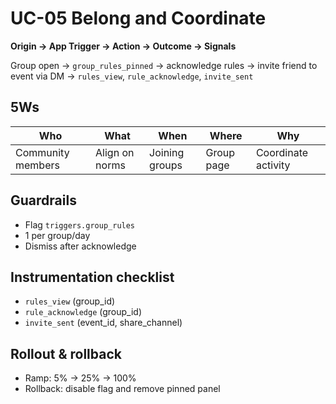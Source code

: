 # UC-05 Belong and Coordinate

**Origin → App Trigger → Action → Outcome → Signals**

Group open → `group_rules_pinned` → acknowledge rules → invite friend to event via DM → `rules_view`, `rule_acknowledge`, `invite_sent`

## 5Ws
| Who | What | When | Where | Why |
| --- | --- | --- | --- | --- |
| Community members | Align on norms | Joining groups | Group page | Coordinate activity |

## Guardrails
- Flag `triggers.group_rules`
- 1 per group/day
- Dismiss after acknowledge

## Instrumentation checklist
- `rules_view` (group_id)
- `rule_acknowledge` (group_id)
- `invite_sent` (event_id, share_channel)

## Rollout & rollback
- Ramp: 5% → 25% → 100%
- Rollback: disable flag and remove pinned panel
